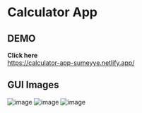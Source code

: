 # Calculator App
## DEMO
<b> Click here </b><br>
https://calculator-app-sumeyye.netlify.app/
## GUI Images 
![image](https://github.com/sumeyyessmn/Js-Projects/assets/101064665/8ae7e7cf-24c0-4241-b624-d66a69de9397)
![image](https://github.com/sumeyyessmn/Js-Projects/assets/101064665/d872c18e-b81e-4c00-aaa8-ba60957e95cb)
![image](https://github.com/sumeyyessmn/Js-Projects/assets/101064665/d34daa18-4fcb-41ca-93db-dfb0dc22ab49)



